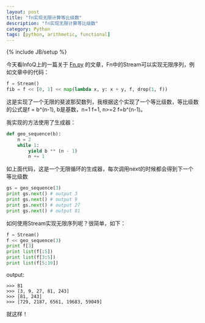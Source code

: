 ```yaml
---
layout: post
title: "fn实现无限计算等比级数"
description: "fn实现无限计算等比级数"
category: Python
tags: [python, arithmetic, functional]
---
```

{% include JB/setup %}


今天看InfoQ上的一篇关于 [Fn.py](http://www.infoq.com/cn/articles/fn.py-functional-programming-python) 的文章，Fn中的Stream可以实现无限序列，例如文章中的代码：

```python
f = Stream()
fib = f << [0, 1] << map(lambda x, y: x + y, f, drop(1, f))
```

这是实现了一个无限的斐波那契数列，我根据这个实现了一个等比级数，等比级数的公式是f = b^(n-1), b是基数，n=1 f=1, n>=2 f=b^(n-1)。

我实现的方法使用了生成器：

```python
def geo_sequence(b):
    n = 2
    while 1:
        yield b ** (n - 1)
        n += 1
```

如上面代码，这是一个无限循环的生成器，每次调用next的时候都会得到下一个等比级数


```python
gs = geo_sequence(3)
print gs.next() # output 3
print gs.next() # output 9
print gs.next() # output 27
print gs.next() # output 81
```

如何使用Stream实现无限序列呢？很简单，如下：

```python
f = Stream()
f << geo_sequence(3)
print f[3]
print list(f[:5])
print list(f[3:5])
print list(f[5:10])
```

output:

```
>>> 81
>>> [3, 9, 27, 81, 243]
>>> [81, 243]
>>> [729, 2187, 6561, 19683, 59049]
```

就这样！ 